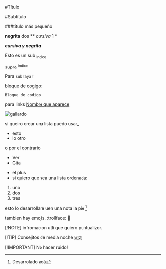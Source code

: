 #Título

#Subtítulo

###título más pequeño

**negrita** dos ** *cursiva* 1 *

***cursiva y negrita***

Esto es un sub <sub>indice</sub>

supra <sup>indice</sup>

Para `subrayar`

bloque de cogigo:
```
Bloque de codigo
```

para links [Nombre que aparece](https://www.youtube.com/watch?v=dQw4w9WgXcQ&ab_channel=RickAstley)

![gallardo](https://i.auto-bild.de/ir_img/6/9/2/9/5/4/Lamborghini-Gallardo-LP570-4-Spyder-Performante-560x373-5d396fc1203aba8e.jpg?impolicy=leadteaser)

si queiro crear una lista puedo usar_

- esto
- lo otro 

o por el contrario:
* Ver
* Gita

+ el plus
+ si quiero que sea una lista ordenada:
1. uno
2. dos
3. tres

esto lo desarrollare uen una nota la pie [^1]

[^1]: Desarrolado acá

tambien hay emojis. :trollface: 🛐

[!NOTE]
infromacion utli que quiero puntualizor.

[!TIP]
Consejitos de media noche 🇦🇿

[!IMPORTANT]
No hacer ruido!







